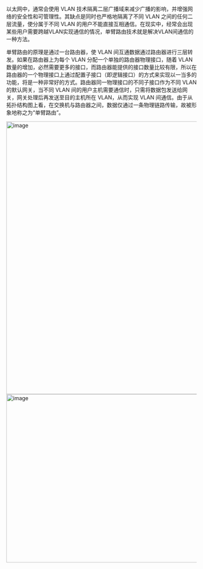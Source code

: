 以太网中，通常会使用 VLAN 技术隔离二层广播域来减少广播的影响，并增强网络的安全性和可管理性。其缺点是同时也严格地隔离了不同 VLAN 之间的任何二层流量，使分属于不同 VLAN 的用户不能直接互相通信。在现实中，经常会出现某些用户需要跨越VLAN实现通信的情况，单臂路由技术就是解决VLAN间通信的一种方法。

单臂路由的原理是通过一台路由器，使 VLAN 间互通数据通过路由器进行三层转发。如果在路由器上为每个 VLAN 分配一个单独的路由器物理接口，随着 VLAN数量的增加，必然需要更多的接口，而路由器能提供的接口数量比较有限，所以在路由器的一个物理接口上通过配置子接口（即逻辑接口）的方式来实现以一当多的功能，将是一种非常好的方式。路由器同一物理接口的不同子接口作为不同 VLAN 的默认网关，当不同 VLAN 间的用户主机需要通信时，只需将数据包发送给网关，网关处理后再发送至目的主机所在 VLAN，从而实现 VLAN 间通信。由于从拓扑结构图上看，在交换机与路由器之间，数据仅通过一条物理链路传输，故被形象地称之为“单臂路由”。

<img width="1094" height="721" alt="image" src="https://github.com/user-attachments/assets/acf8cc96-917d-43a9-9808-db52debd3e87" />

<img width="1448" height="445" alt="image" src="https://github.com/user-attachments/assets/1d60653d-5e7e-4cf3-9721-d557418371c3" />
